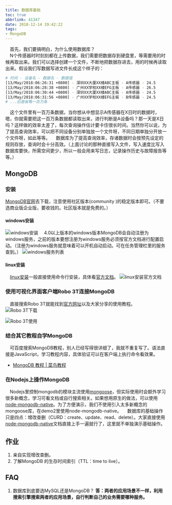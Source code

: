 ```yaml
---
title: 数据库基础
toc: true
abbrlink: 41347
date: 2018-12-14 19:42:22
tags:
- MongoDB
---
```


&emsp;首先，我们要搞明白，为什么使用数据库？  
&emsp;N个传感器时时刻刻都在上传数据，我们需要把数据存到硬盘里，等需要用的时候再取出来。我们可以选择创建一个文件，不断地把数据存进去，用的时候再读取出来。假设我们写数据写进文件长成这个样子的：
```bash
# 时间 - 设备名 - 数据名 - 数据值
[13/May/2018:06:26:31 +0800] - 深圳XX大厦XX楼ABC主板 - A传感器 - 24.5
[13/May/2018:06:28:38 +0800] - 广州XX学校XX楼EFG主板 - A传感器 - 26.5
[13/May/2018:06:30:44 +0800] - 深圳XX大厦XX楼ABC主板 - A传感器 - 24.5
[13/May/2018:06:31:56 +0800] - 广州XX学校XX楼EFG主板 - B传感器 - 24.5
# ...后面省略一百万条
```
&emsp;这个文件里有一百万条数据，当你想从中想显示A传感器在X日时的数据时，嗯，你就需要把这一百万条数据都读取出来，进行判断是A设备吗？那一天是X日吗？这样做的效率太差了，每次查询操作估计要卡住很长时间。当然你可以说，为了提高查询效率，可以把不同设备分别单独放一个文件呀，不同日期单独分开放一个文件呀，如此等等。
&emsp;数据库为了提高查询效率，存诸数据时会按预先设定的规则存放，查询时会十分高效。（上面讨论的那种直接写入文件，写入速度比写入数据库要快，所需空间更少，所以一般会用来写日志，记录操作历史与故障报告等等。）

## MongoDB
### 安装
[MongoDB官网](https://www.mongodb.com/)去下载，注意使用社区版本(community )的稳定版本即可。（不要选商业版企业版，要收钱的。社区版本就是免费的。）
#### windows安装
![windows安装](/blog_images/005BIQVbgy1fy9yyj9y3oj31hc0t4jvu.jpg)
&emsp;4.0以上版本的windows版本MongoDB会自动注册为windows服务，之前的版本要想注册为windows服务必须按官方文档进行配置启动。（注册为windows服务就意味着可以开机自动启动。可在任务管理栏里的服务查到。）
![windows服务列表](/blog_images/005BIQVbgy1fy9yq9nkg7j30m50kamzt.jpg)

#### linux安装
&emsp;[linux安装](https://docs.mongodb.com/manual/tutorial/install-mongodb-on-red-hat/
)一般直接使用命令行安装，具体看[官方文档](https://docs.mongodb.com/manual/tutorial/install-mongodb-on-red-hat/)。
![linux安装官方文档](/blog_images/005BIQVbgy1fy9z260q1nj31hc0t40xm.jpg)

### 使用可视化界面客户端Robo 3T连接MongoDB
&emsp;直接搜索Robo 3T就能找到[官方网址](https://robomongo.org/)以及大家分享的使用教程。
![Robo 3T下载](/blog_images/005BIQVbgy1fy9z6ju72tj31hc0t4wi6.jpg)

![Robo 3T使用](/blog_images/005BIQVbgy1fy9zexaa3mj31hc0t475z.jpg)

### 结合其它教程自学MongoDB
&emsp;可百度搜索MongoDB教程，别人已经写得很详细了，我就不重复写了。语法直接是JavaScript，学习教程内容，具体验证可以在客户端上执行命令看效果。
- [MongoDB 教程 | 菜鸟教程](http://www.runoob.com/mongodb/mongodb-tutorial.html)


### 在Nodejs上操作MongoDB
&emsp;Nodejs里控制mongodb的模块主流使用[mongoose](https://github.com/Automattic/mongoose)，但实际使用时会额外学习很多新概念，学习可看文档或自行搜索相关。如果想用原生的做法，可以使用[node-mongodb-native](https://github.com/mongodb/node-mongodb-native)。为了方便演示，我们不使用引入太多新概念的mongoose库，在demo2里使用node-mongodb-native。
&emsp;数据库的基础操作只是四点：增改查删（CURD：create、update、read、delete）。大家直接使用[node-mongodb-native](https://github.com/mongodb/node-mongodb-native)文档直接上手一遍就行了，这里就不单独演示基础操作。


## 作业
1. 亲自实现增改查删。
2. 了解MongoDB 的生存时间索引（TTL：time to live）。

## FAQ
1. 数据库到底要选MySQL还是MongoDB？
__答：两者的应用场景不一样，利用搜索引擎搜索两者的应用场景，自行判断自己的业务需要哪种服务。__

